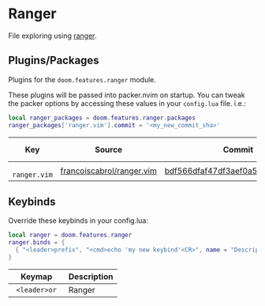 # Ranger

File exploring using [ranger](https://github.com/ranger/ranger).


## Plugins/Packages

Plugins for the `doom.features.ranger` module.

These plugins will be passed into packer.nvim on startup.  You can tweak
the packer options by accessing these values in your `config.lua` file.
i.e.:

```lua
local ranger_packages = doom.features.ranger.packages
ranger_packages['ranger.vim'].commit = '<my_new_commit_sha>'
```

|        Key |                    Source |                            Commit | Is Lazy? |
| ---------- | ------------------------- | --------------------------------- | -------- |
| <code> ranger.vim </code> | [francoiscabrol/ranger.vim](https://github.com/francoiscabrol/ranger.vim) | [bdf566dfaf47df3aef0a5fd823cedf41c](https://github.com/francoiscabrol/ranger.vim/commit/91e82debdf566dfaf47df3aef0a5fd823cedf41c) |      ✅ |

## Keybinds

Override these keybinds in your config.lua:

```lua
local ranger = doom.features.ranger
ranger.binds = {
  { "<leader>prefix", "<cmd>echo 'my new keybind'<CR>", name = "Description for my new keybind" }
}
```

|     Keymap | Description |
| ---------- | ----------- |
| <code> &lt;leader&gt;or </code> |      Ranger |

